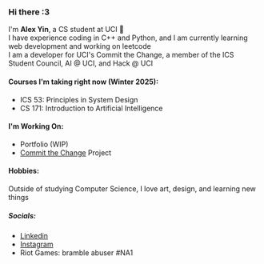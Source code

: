 ### Hi there :3
I'm **Alex Yin**, a CS student at UCI 🐜  
I have experience coding in C++ and Python, and I am currently learning web development and working on leetcode  
I am a developer for UCI's Commit the Change, a member of the ICS Student Council, AI @ UCI, and Hack @ UCI
#### Courses I'm taking right now (Winter 2025):  
- ICS 53: Principles in System Design
- CS 171: Introduction to Artificial Intelligence
#### I'm Working On:
- Portfolio (WIP)
- [Commit the Change](https://ctc-uci.com/projects) Project
#### Hobbies:  
Outside of studying Computer Science, I love art, design, and learning new things
##### Socials:  
- [Linkedin](https://www.linkedin.com/in/alexander-yin-55314b248)
- [Instagram](https://www.instagram.com/ale.xyin)
- Riot Games: bramble abuser #NA1  
<!-- ![LeetCode Stats](https://leetcard.jacoblin.cool/alexyyyy?theme=dark&font=IBM%20Plex%20Mono)
<!--
**alexy-ok/alexy-ok** is a ✨ _special_ ✨ repository because its `README.md` (this file) appears on your GitHub profile.

Here are some ideas to get you started:

- 🔭 I’m currently working on ...
- 🌱 I’m currently learning ...
- 👯 I’m looking to collaborate on ...
- 🤔 I’m looking for help with ...
- 💬 Ask me about ...
- 📫 How to reach me: ...
- 😄 Pronouns: ...
- ⚡ Fun fact: ...
-->
